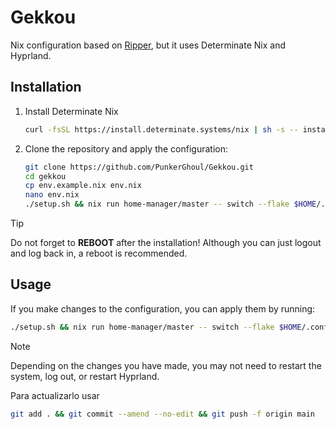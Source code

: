 # Gekkou

Nix configuration based on [Ripper](https://github.com/PunkerGhoul/Ripper), but it uses Determinate Nix and Hyprland.

## Installation

1. Install Determinate Nix

    ```bash
    curl -fsSL https://install.determinate.systems/nix | sh -s -- install --determinate --no-confirm
    ```

2. Clone the repository and apply the configuration:

    ```bash
    git clone https://github.com/PunkerGhoul/Gekkou.git
    cd gekkou
    cp env.example.nix env.nix
    nano env.nix
    ./setup.sh && nix run home-manager/master -- switch --flake $HOME/.config/Gekkou --impure -b backup
    ```

> [!TIP]
> Do not forget to **REBOOT** after the installation!
> Although you can just logout and log back in, a reboot is recommended.

## Usage

If you make changes to the configuration, you can apply them by running:

```bash
./setup.sh && nix run home-manager/master -- switch --flake $HOME/.config/Gekkou --impure -b backup
```

> [!NOTE]
> Depending on the changes you have made, you may not need to restart the system, log out, or restart Hyprland.

Para actualizarlo usar

```bash
git add . && git commit --amend --no-edit && git push -f origin main
```
